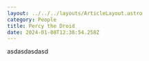 ```yaml
---
layout: ../../../layouts/ArticleLayout.astro
category: People
title: Percy the Droid
date: 2024-01-08T12:38:54.258Z
---
```

asdasdasdasd